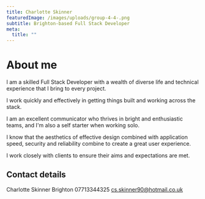 ```yaml
---
title: Charlotte Skinner
featuredImage: /images/uploads/group-4-4-.png
subtitle: Brighton-based Full Stack Developer
meta:
  title: ""
---
```

# About me

I am a skilled Full Stack Developer with a wealth of diverse life and technical experience that I bring to every project.

I work quickly and effectively in getting things built and working across the stack.

I am an excellent communicator who thrives in bright and enthusiastic teams, and I'm also a self starter when working solo.

I know that the aesthetics of effective design combined with application speed, security and reliability combine to create a great user experience.

I work closely with clients to ensure their aims and expectations are met.

## Contact details

Charlotte Skinner
Brighton
07713344325
cs.skinner90@hotmail.co.uk